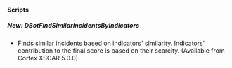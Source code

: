 
#### Scripts
##### New: DBotFindSimilarIncidentsByIndicators
- Finds similar incidents based on indicators' similarity. Indicators' contribution to the final score is based on their scarcity. (Available from Cortex XSOAR 5.0.0).
